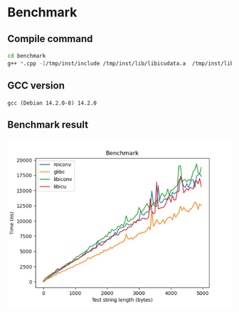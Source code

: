 # Benchmark

## Compile command

```bash
cd benchmark
g++ *.cpp -I/tmp/inst/include /tmp/inst/lib/libicudata.a  /tmp/inst/lib/libicuuc.a /tmp/inst/lib/libiconv.a /tmp/inst/lib/libcharset.a /tmp/inst/lib/libcppp-reiconv.static.a /usr/local/lib/libbenchmark.a /tmp/inst/lib/*.a -O2 -fPIC -Wall -o benchmark
```

## GCC version

```text
gcc (Debian 14.2.0-8) 14.2.0
```

## Benchmark result

![benchmark result](./benchmark.png)
